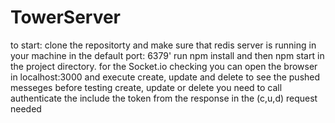 # TowerServer
to start: clone the repositorty and make sure that redis server is running in your machine in the default port: 6379'
          run npm install and then npm start in the project directory.
for the Socket.io checking you can open the browser in localhost:3000 and execute create, update and delete to see the pushed messeges
before testing create, update or delete you need to call authenticate the include the token from the response in the (c,u,d) request needed

